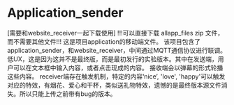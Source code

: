 # Application_sender
[需要和website_receiver一起下载使用] 
!!!可以直接下载 allapp_files zip 文件，而不需要其他文件!!!
这是项目application的移动端文件。
该项目包含了application_sender，和website_receiver，中间通过MQTT通信协议进行联调。
低UX，这是因为这并不是最终版，而是最初发行的实验版本。其中在发送端，用户可以在文本框中输入内容，或者点击现成的内容。
接收端会以弹幕的形式轮播这些内容。
receiver端存在触发机制，特定的内容‘nice’, 'love', 'happy'可以触发对应的特效，有烟花、爱心和干杯，类似送礼物特效，遗憾的是最终版本源文件消失。所以只能上传之前带有bug的版本。
